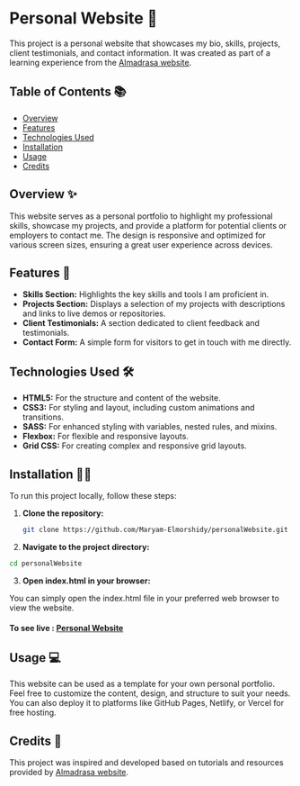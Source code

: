 # Personal Website 🎉

This project is a personal website that showcases my bio, skills, projects, client testimonials, and contact information. It was created as part of a learning experience from the [Almadrasa website](https://almdrasa.com/).

## Table of Contents 📚

- [Overview](#overview)
- [Features](#features)
- [Technologies Used](#technologies-used)
- [Installation](#installation)
- [Usage](#usage)
- [Credits](#credits)


## Overview ✨

This website serves as a personal portfolio to highlight my professional skills, showcase my projects, and provide a platform for potential clients or employers to contact me. The design is responsive and optimized for various screen sizes, ensuring a great user experience across devices.

## Features 🚀

- **Skills Section:** Highlights the key skills and tools I am proficient in.
- **Projects Section:** Displays a selection of my projects with descriptions and links to live demos or repositories.
- **Client Testimonials:** A section dedicated to client feedback and testimonials.
- **Contact Form:** A simple form for visitors to get in touch with me directly.

## Technologies Used 🛠️

- **HTML5:** For the structure and content of the website.
- **CSS3:** For styling and layout, including custom animations and transitions.
- **SASS:** For enhanced styling with variables, nested rules, and mixins.
- **Flexbox:** For flexible and responsive layouts.
- **Grid CSS:** For creating complex and responsive grid layouts.

## Installation 🧑‍💻

To run this project locally, follow these steps:

1. **Clone the repository:**

   ```bash
   git clone https://github.com/Maryam-Elmorshidy/personalWebsite.git
   ```

2. **Navigate to the project directory:**
  ```bash
  cd personalWebsite
  ```


3. **Open index.html in your browser:**

You can simply open the index.html file in your preferred web browser to view the website.   

#### To see live : [Personal Website](https://maryam-elmorshidy.github.io/personal-website/)

## Usage 💻

This website can be used as a template for your own personal portfolio. Feel free to customize the content, design, and structure to suit your needs. You can also deploy it to platforms like GitHub Pages, Netlify, or Vercel for free hosting.

## Credits 🙏

This project was inspired and developed based on tutorials and resources provided by [Almadrasa website](https://almdrasa.com/).




